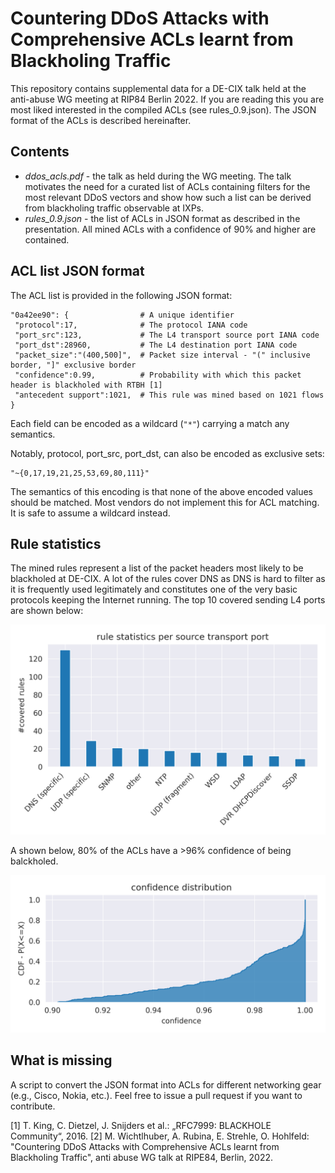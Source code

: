 # Countering DDoS Attacks with Comprehensive ACLs learnt from Blackholing Traffic

This repository contains supplemental data for a DE-CIX talk held at the anti-abuse WG meeting at RIP84 Berlin 2022. If you are reading this you are most liked interested in the compiled ACLs (see rules_0.9.json). The JSON format of the ACLs is described hereinafter.

## Contents

* *ddos_acls.pdf* - the talk as held during the WG meeting. The talk motivates the need for a curated list of ACLs containing filters for the most relevant DDoS vectors and show how such a list can be derived from blackholing traffic observable at IXPs.
* *rules_0.9.json* - the list of ACLs in JSON format as described in the presentation. All mined ACLs with a confidence of 90% and higher are contained.

## ACL list JSON format

The ACL list is provided in the following JSON format:

```
"0a42ee90": {                # A unique identifier
 "protocol":17,              # The protocol IANA code
 "port_src":123,             # The L4 transport source port IANA code
 "port_dst":28960,           # The L4 destination port IANA code
 "packet_size":"(400,500]",  # Packet size interval - "(" inclusive border, "]" exclusive border
 "confidence":0.99,          # Probability with which this packet header is blackholed with RTBH [1]
 "antecedent support":1021,  # This rule was mined based on 1021 flows
}
```

Each field can be encoded as a wildcard (`"*"`) carrying a match any semantics.

Notably, protocol, port_src, port_dst, can also be encoded as exclusive sets:

```
"~{0,17,19,21,25,53,69,80,111}"
```

The semantics of this encoding is that none of the above encoded values should be matched. Most vendors do not implement this for ACL matching. It is safe to assume a wildcard instead.

## Rule statistics

The mined rules represent a list of the packet headers most likely to be blackholed at DE-CIX. A lot of the rules cover DNS as DNS is hard to filter as it is frequently used legitimately and constitutes one of the very basic protocols keeping the Internet running. The top 10 covered sending L4 ports are shown below:

![Alt text](stats_per_src_port.png)

A shown below, 80% of the ACLs have a >96% confidence of being balckholed.

![Alt text](confidence_distribution.png)

## What is missing

A script to convert the JSON format into ACLs for different networking gear (e.g., Cisco, Nokia, etc.). Feel free to issue a pull request if you want to contribute.

[1] T. King, C. Dietzel, J. Snijders et al.: „RFC7999: BLACKHOLE Community“, 2016.
[2] M. Wichtlhuber, A. Rubina, E. Strehle, O. Hohlfeld: "Countering DDoS Attacks with Comprehensive ACLs learnt from Blackholing Traffic", anti abuse WG talk at RIPE84, Berlin, 2022.
